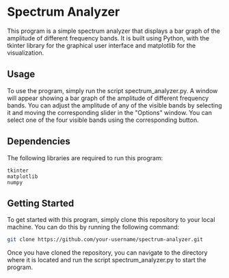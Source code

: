 # Spectrum Analyzer
This program is a simple spectrum analyzer that displays a bar graph of the amplitude of different frequency bands. It is built using Python, with the tkinter library for the graphical user interface and matplotlib for the visualization.

## Usage
To use the program, simply run the script spectrum_analyzer.py. A window will appear showing a bar graph of the amplitude of different frequency bands. You can adjust the amplitude of any of the visible bands by selecting it and moving the corresponding slider in the "Options" window. You can select one of the four visible bands using the corresponding button.

## Dependencies
The following libraries are required to run this program:

`tkinter`  
`matplotlib`  
`numpy`

## Getting Started
To get started with this program, simply clone this repository to your local machine. You can do this by running the following command:

```bash
git clone https://github.com/your-username/spectrum-analyzer.git
```
Once you have cloned the repository, you can navigate to the directory where it is located and run the script spectrum_analyzer.py to start the program.

